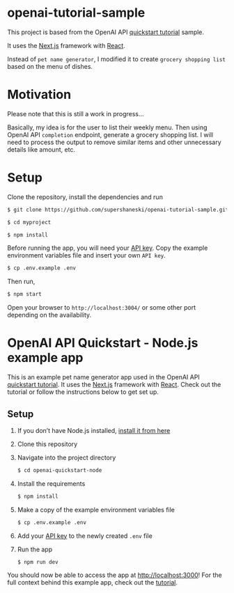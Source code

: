 openai-tutorial-sample
=========

This project is based from the OpenAI API [quickstart tutorial](https://beta.openai.com/docs/quickstart) sample.

It uses the [Next.js](https://nextjs.org/) framework with [React](https://reactjs.org/).

Instead of `pet name generator`, I modified it to create `grocery shopping list` based on the menu of dishes.

# Motivation

Please note that this is still a work in progress...

Basically, my idea is for the user to list their weekly menu.
Then using OpenAI API `completion` endpoint, generate a grocery shopping list.
I will need to process the output to remove similar items and other unnecessary details like amount, etc.

# Setup

Clone the repository, install the dependencies and run

```sh
$ git clone https://github.com/supershaneski/openai-tutorial-sample.git myproject

$ cd myproject

$ npm install
```

Before running the app, you will need your [API key](https://beta.openai.com/account/api-keys).
Copy the example environment variables file and insert your own `API key`.

```sh
$ cp .env.example .env
```

Then run,

```sh
$ npm start
```

Open your browser to `http://localhost:3004/` or some other port depending on the availability.


# OpenAI API Quickstart - Node.js example app

This is an example pet name generator app used in the OpenAI API [quickstart tutorial](https://beta.openai.com/docs/quickstart). It uses the [Next.js](https://nextjs.org/) framework with [React](https://reactjs.org/). Check out the tutorial or follow the instructions below to get set up.

## Setup

1. If you don’t have Node.js installed, [install it from here](https://nodejs.org/en/)

2. Clone this repository

3. Navigate into the project directory

   ```bash
   $ cd openai-quickstart-node
   ```

4. Install the requirements

   ```bash
   $ npm install
   ```

5. Make a copy of the example environment variables file

   ```bash
   $ cp .env.example .env
   ```

6. Add your [API key](https://beta.openai.com/account/api-keys) to the newly created `.env` file

7. Run the app

   ```bash
   $ npm run dev
   ```

You should now be able to access the app at [http://localhost:3000](http://localhost:3000)! For the full context behind this example app, check out the [tutorial](https://beta.openai.com/docs/quickstart).
